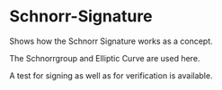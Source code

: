 # Schnorr-Signature

Shows how the Schnorr Signature works as a concept. 

The Schnorrgroup and Elliptic Curve are used here.

A test for signing as well as for verification is available.

